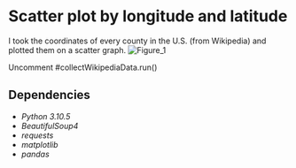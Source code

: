 # Scatter plot by longitude and latitude
I took the coordinates of every county in the U.S. (from Wikipedia) and plotted them on a scatter graph. 
![Figure_1](https://user-images.githubusercontent.com/76724804/180580205-dcd07082-47c1-4958-9956-1055a5813d20.png)

Uncomment #collectWikipediaData.run()

## Dependencies 
- *Python 3.10.5*
- *BeautifulSoup4*
- *requests*
- *matplotlib*
- *pandas*
